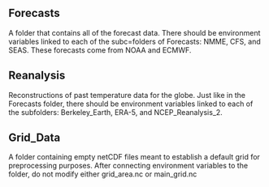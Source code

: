 ## Forecasts 

A folder that contains all of the forecast data. There should be environment variables linked to each of the subc=folders of Forecasts: NMME, CFS, and SEAS. These forecasts come from NOAA and ECMWF.

## Reanalysis

Reconstructions of past temperature data for the globe. Just like in the Forecasts folder, there should be environment variables linked to each of the subfolders: Berkeley_Earth, ERA-5, and NCEP_Reanalysis_2. 

## Grid_Data

A folder containing empty netCDF files meant to establish a default grid for preprocessing purposes. After connecting environment variables to the folder, do not modify either grid_area.nc or main_grid.nc
